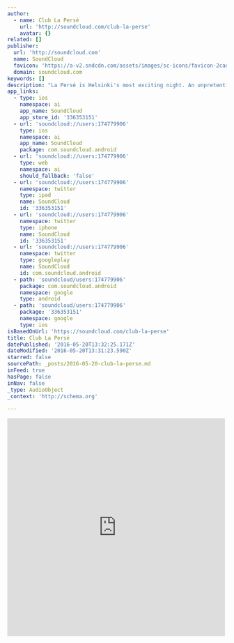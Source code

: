 ```yaml
---
author:
  - name: Club La Persé
    url: 'http://soundcloud.com/club-la-perse'
    avatar: {}
related: []
publisher:
  url: 'http://soundcloud.com'
  name: SoundCloud
  favicon: 'https://a-v2.sndcdn.com/assets/images/sc-icons/favicon-2cadd14b.ico'
  domain: soundcloud.com
keywords: []
description: "La Persé is Helsinki's most exciting night. An unpretentious underground experience about music, art and self-expression. Infamous for its colourful party-goers, club kids and fashion trannies - from students to porn stars, a wide cross section of ages, colors & sexes attend each month. Everyone is welcome, dressing up is essential."
app_links:
  - type: ios
    namespace: ai
    app_name: SoundCloud
    app_store_id: '336353151'
  - url: 'soundcloud://users:174779906'
    type: ios
    namespace: ai
    app_name: SoundCloud
    package: com.soundcloud.android
  - url: 'soundcloud://users:174779906'
    type: web
    namespace: ai
    should_fallback: 'false'
  - url: 'soundcloud://users:174779906'
    namespace: twitter
    type: ipad
    name: SoundCloud
    id: '336353151'
  - url: 'soundcloud://users:174779906'
    namespace: twitter
    type: iphone
    name: SoundCloud
    id: '336353151'
  - url: 'soundcloud://users:174779906'
    namespace: twitter
    type: googleplay
    name: SoundCloud
    id: com.soundcloud.android
  - path: 'soundcloud/users:174779906'
    package: com.soundcloud.android
    namespace: google
    type: android
  - path: 'soundcloud/users:174779906'
    package: '336353151'
    namespace: google
    type: ios
isBasedOnUrl: 'https://soundcloud.com/club-la-perse'
title: Club La Persé
datePublished: '2016-05-20T13:32:25.171Z'
dateModified: '2016-05-20T13:31:23.590Z'
starred: false
sourcePath: _posts/2016-05-20-club-la-perse.md
inFeed: true
hasPage: false
inNav: false
_type: AudioObject
_context: 'http://schema.org'

---
```

<iframe src="https://cdn.embedly.com/widgets/media.html?src=https%3A%2F%2Fw.soundcloud.com%2Fplayer%2F%3Fvisual%3Dtrue%26url%3Dhttp%253A%252F%252Fapi.soundcloud.com%252Fusers%252F174779906%26show_artwork%3Dtrue&amp;url=https%3A%2F%2Fsoundcloud.com%2Fclub-la-perse&amp;image=http%3A%2F%2Fi1.sndcdn.com%2Favatars-000176680010-7hgesb-t500x500.jpg&amp;key=b7d04c9b404c499eba89ee7072e1c4f7&amp;type=text%2Fhtml&amp;schema=soundcloud" width="500" height="500" scrolling="no" frameborder="0" allowfullscreen="" style=""></iframe>